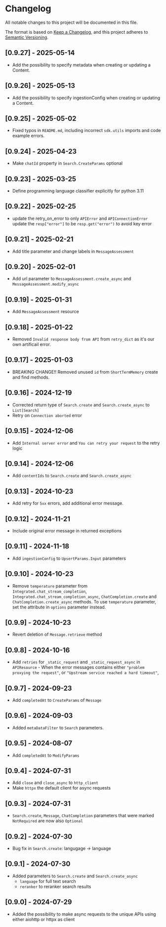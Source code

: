 # Changelog

All notable changes to this project will be documented in this file.

The format is based on [Keep a Changelog](https://keepachangelog.com/en/1.0.0/), 
and this project adheres to [Semantic Versioning](https://semver.org/spec/v2.0.0.html).

## [0.9.27] - 2025-05-14
- Add the possibility to specify metadata when creating or updating a Content.

## [0.9.26] - 2025-05-13
- Add the possibility to specify ingestionConfig when creating or updating a Content.

## [0.9.25] - 2025-05-02
- Fixed typos in `README.md`, including incorrect `sdk.utils` imports and code example errors.

## [0.9.24] - 2025-04-23
- Make `chatId` property in `Search.CreateParams` optional

## [0.9.23] - 2025-03-25
- Define programming language classifier explicitly for python 3.11

## [0.9.22] - 2025-02-25
- update the retry_on_error to only `APIError` and `APIConnectionError` update the `resp["error"]` to be `resp.get("error")` to avoid key error

## [0.9.21] - 2025-02-21
- Add title parameter and change labels in `MessageAssessment`

## [0.9.20] - 2025-02-01
- Add url parameter to `MessageAssessment.create_async` and `MessageAssessment.modify_async`

## [0.9.19] - 2025-01-31
- Add `MessageAssessment` resource

## [0.9.18] - 2025-01-22
- Removed `Invalid response body from API` from `retry_dict` as it's our own artificail error.

## [0.9.17] - 2025-01-03
- BREAKING CHANGE!! Removed unused `id` from `ShortTermMemory` create and find methods.

## [0.9.16] - 2024-12-19
- Corrected return type of `Search.create` and `Search.create_async` to `List[Search]`
- Retry on `Connection aborted` error

## [0.9.15] - 2024-12-06
- Add `Internal server error` and `You can retry your request` to the retry logic

## [0.9.14] - 2024-12-06
- Add `contentIds` to `Search.create` and `Search.create_async`

## [0.9.13] - 2024-10-23
- Add retry for `5xx` errors, add additional error message.

## [0.9.12] - 2024-11-21
- Include original error message in returned exceptions

## [0.9.11] - 2024-11-18
- Add  `ingestionConfig` to `UpsertParams.Input` parameters 

## [0.9.10] - 2024-10-23
- Remove `temperature` parameter from `Integrated.chat_stream_completion`, `Integrated.chat_stream_completion_async`, `ChatCompletion.create` and `ChatCompletion.create_async` methods. To use `temperature` parameter, set the attribute in `options` parameter instead.

## [0.9.9] - 2024-10-23
- Revert deletion of `Message.retrieve` method

## [0.9.8] - 2024-10-16
- Add `retries` for `_static_request` and `_static_request_async` in `APIResource` - When the error messages contains either  `"problem proxying the request"`,
        or `"Upstream service reached a hard timeout"`,
## [0.9.7] - 2024-09-23
- Add `completedAt` to `CreateParams` of `Message`

## [0.9.6] - 2024-09-03
- Added `metaDataFilter` to `Search` parameters.

## [0.9.5] - 2024-08-07
- Add `completedAt` to `ModifyParams`

## [0.9.4] - 2024-07-31
- Add `close` and `close_async` to `http_client`
- Make `httpx` the default client for async requests

## [0.9.3] - 2024-07-31
- `Search.create`, `Message`, `ChatCompletion` parameters that were marked `NotRequired` are now also `Optional`

## [0.9.2] - 2024-07-30
- Bug fix in `Search.create`: langugage -> language 

## [0.9.1] - 2024-07-30
- Added parameters to `Search.create` and `Search.create_async`
    - `language` for full text search
    - `reranker` to reranker search results

## [0.9.0] - 2024-07-29
- Added the possibility to make async requests to the unique APIs using either aiohttp or httpx as client

